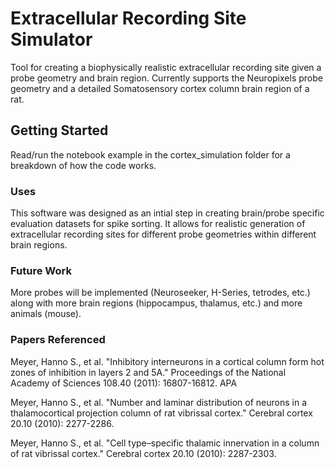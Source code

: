 # Extracellular Recording Site Simulator

Tool for creating a biophysically realistic extracellular recording site given a probe geometry and brain region. Currently supports the Neuropixels probe geometry and a detailed Somatosensory cortex column brain region of a rat.
 

## Getting Started

Read/run the notebook example in the cortex_simulation folder for a breakdown of how the code works.

### Uses

This software was designed as an intial step in creating brain/probe specific evaluation datasets for
spike sorting. It allows for realistic generation of extracellular recording sites for different probe geometries within different brain regions.

### Future Work

More probes will be implemented (Neuroseeker, H-Series, tetrodes,  etc.) along with more brain regions (hippocampus, thalamus, etc.) and more animals (mouse).

### Papers Referenced

Meyer, Hanno S., et al. "Inhibitory interneurons in a cortical column form hot zones of inhibition in layers 2 and 5A." Proceedings of the National Academy of Sciences 108.40 (2011): 16807-16812.
APA	

Meyer, Hanno S., et al. "Number and laminar distribution of neurons in a thalamocortical projection column of rat vibrissal cortex." Cerebral cortex 20.10 (2010): 2277-2286.

Meyer, Hanno S., et al. "Cell type–specific thalamic innervation in a column of rat vibrissal cortex." Cerebral cortex 20.10 (2010): 2287-2303.
